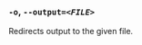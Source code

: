 <a name="option-output">

### `-o`, <code>--output=<em>&lt;FILE&gt;</em></code>

Redirects output to the given file. 
